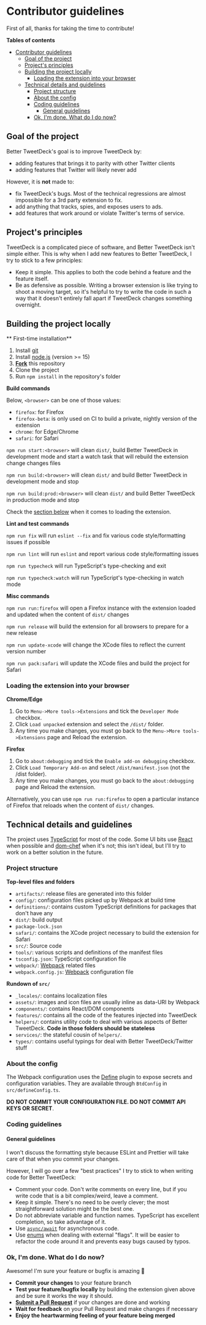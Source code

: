 # Contributor guidelines

First of all, thanks for taking the time to contribute!

**Tables of contents**

- [Contributor guidelines](#contributor-guidelines)
  - [Goal of the project](#goal-of-the-project)
  - [Project's principles](#projects-principles)
  - [Building the project locally](#building-the-project-locally)
    - [Loading the extension into your browser](#loading-the-extension-into-your-browser)
  - [Technical details and guidelines](#technical-details-and-guidelines)
    - [Project structure](#project-structure)
    - [About the config](#about-the-config)
    - [Coding guidelines](#coding-guidelines)
      - [General guidelines](#general-guidelines)
    - [Ok, I'm done. What do I do now?](#ok-im-done-what-do-i-do-now)

## Goal of the project

Better TweetDeck's goal is to improve TweetDeck by:

- adding features that brings it to parity with other Twitter clients
- adding features that Twitter will likely never add

However, it is **not** made to:

- fix TweetDeck's bugs. Most of the technical regressions are almost impossible for a 3rd party extension to fix.
- add anything that tracks, spies, and exposes users to ads.
- add features that work around or violate Twitter's terms of service.

## Project's principles

TweetDeck is a complicated piece of software, and Better TweetDeck isn't simple either. This is why when I add new features to Better TweetDeck, I try to stick to a few principles:

- Keep it simple. This applies to both the code behind a feature and the feature itself.
- Be as defensive as possible. Writing a browser extension is like trying to shoot a moving target, so it's helpful to try to write the code in such a way that it doesn't entirely fall apart if TweetDeck changes something overnight.

## Building the project locally

** First-time installation**

1. Install [git](https://git-scm.com/)
2. Install [node.js](https://nodejs.org/en/) (version >= 15)
3. **[Fork](https://github.com/eramdam/BetterTweetDeck/fork)** this repository
4. Clone the project
5. Run `npm install` in the repository's folder

**Build commands**

Below, `<browser>` can be one of those values:

- `firefox`: for Firefox
- `firefox-beta`: is only used on CI to build a private, nightly version of the extension
- `chrome`: for Edge/Chrome
- `safari`: for Safari

`npm run start:<browser>` will clean `dist/`, build Better TweetDeck in development mode and start a watch task that will rebuild the extension change changes files

`npm run build:<browser>` will clean `dist/` and build Better TweetDeck in development mode and stop

`npm run build:prod:<browser>` will clean `dist/` and build Better TweetDeck in production mode and stop

Check the [section below](#loading-the-extension-into-your-browser) when it comes to loading the extension.

**Lint and test commands**

`npm run fix` will run `eslint --fix` and fix various code style/formatting issues if possible

`npm run lint` will run `eslint` and report various code style/formatting issues

`npm run typecheck` will run TypeScript's type-checking and exit

`npm run typecheck:watch` will run TypeScript's type-checking in watch mode

**Misc commands**

`npm run run:firefox` will open a Firefox instance with the extension loaded and updated when the content of `dist/` changes

`npm run release` will build the extension for all browsers to prepare for a new release

`npm run update-xcode` will change the XCode files to reflect the current version number

`npm run pack:safari` will update the XCode files and build the project for Safari

### Loading the extension into your browser

**Chrome/Edge**

1. Go to `Menu->More tools->Extensions` and tick the `Developer Mode` checkbox.
2. Click `Load unpacked` extension and select the `/dist/` folder.
3. Any time you make changes, you must go back to the `Menu->More tools->Extensions` page and Reload the extension.

**Firefox**

1. Go to `about:debugging` and tick the `Enable add-on debugging` checkbox.
2. Click `Load Temporary Add-on` and select `/dist/manifest.json` (not the /dist folder).
3. Any time you make changes, you must go back to the `about:debugging` page and Reload the extension.

Alternatively, you can use `npm run run:firefox` to open a particular instance of Firefox that reloads when the content of `dist/` changes.

## Technical details and guidelines

The project uses [TypeScript](https://www.typescriptlang.org/) for most of the code. Some UI bits use [React](https://reactjs.org/) when possible and [dom-chef](https://github.com/vadimdemedes/dom-chef) when it's not; this isn't ideal, but I'll try to work on a better solution in the future.

### Project structure

**Top-level files and folders**

- `artifacts/`: release files are generated into this folder
- `config/`: configuration files picked up by Webpack at build time
- `definitions/`: contains custom TypeScript definitions for packages that don't have any
- `dist/`: build output
- `package-lock.json`
- `safari/`: contains the XCode project necessary to build the extension for Safari
- `src/`: Source code
- `tools/`: various scripts and definitions of the manifest files
- `tsconfig.json`: TypeScript configuration file
- `webpack/`: [Webpack](https://webpack.js.org/) related files
- `webpack.config.js`: [Webpack](https://webpack.js.org/) configuration file

**Rundown of `src/`**

- `_locales/`: contains localization files
- `assets/`: images and icon files are usually inline as data-URI by Webpack
- `components/`: contains React/DOM components
- `features/`: contains all the code of the features injected into TweetDeck
- `helpers/`: contains utility code to deal with various aspects of Better TweetDeck. **Code in those folders should be stateless**
- `services/`: the stateful cousin of `helpers/`.
- `types/`: contains useful typings for deal with Better TweetDeck/Twitter stuff

### About the config

The Webpack configuration uses the [Define](https://webpack.js.org/plugins/define-plugin/) plugin to expose secrets and configuration variables. They are available through `BtdConfig` in `src/defineConfig.ts`.

**DO NOT COMMIT YOUR CONFIGURATION FILE. DO NOT COMMIT API KEYS OR SECRET**.

### Coding guidelines

#### General guidelines

I won't discuss the formatting style because ESLint and Prettier will take care of that when you commit your changes.

However, I will go over a few "best practices" I try to stick to when writing code for Better TweetDeck:

- Comment your code. Don't write comments on every line, but if you write code that is a bit complex/weird, leave a comment.
- Keep it simple. There's no need to be overly clever; the most straightforward solution might be the best one.
- Do not abbreviate variable and function names. TypeScript has excellent completion, so take advantage of it.
- Use [`async/await`](https://developer.mozilla.org/en-US/docs/Web/JavaScript/Reference/Statements/async_function) for asynchronous code.
- Use [enums](https://www.typescriptlang.org/docs/handbook/enums.html) when dealing with external "flags". It will be easier to refactor the code around it and prevents easy bugs caused by typos.

### Ok, I'm done. What do I do now?

Awesome! I'm sure your feature or bugfix is amazing :tada:

- **Commit your changes** to your feature branch
- **Test your feature/bugfix locally** by building the extension given above and be sure it works the way it should.
- **[Submit a Pull Request](https://github.com/eramdam/BetterTweetDeck/compare)** if your changes are done and working
- **Wait for feedback** on your Pull Request and make changes if necessary
- **Enjoy the heartwarming feeling of your feature being merged**
